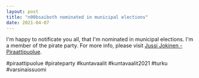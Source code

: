 ```yaml
---
layout: post
title: "n00bsaiboth nominated in municipal elections"
date: 2021-04-07
---
```

I'm happy to notificate you all, that I'm nominated in municipal elections. I'm a member of the pirate party. For more info, please visit [Jussi Jokinen - Piraattipuolue](https://www.facebook.com/jussi.jokinen.piraattipuolue).

#piraattipuolue #pirateparty #kuntavaalit #kuntavaalit2021 #turku #varsinaissuomi
